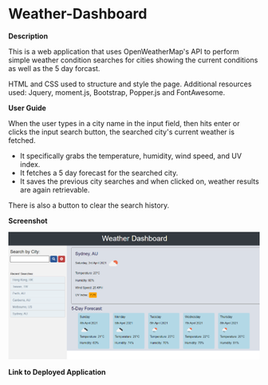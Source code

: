 # Weather-Dashboard

**Description**

This is a web application that uses OpenWeatherMap's API to perform simple weather condition searches for cities showing the current conditions as well as the 5 day forcast.

HTML and CSS used to structure and style the page. Additional resources used: Jquery, moment.js, Bootstrap, Popper.js and FontAwesome.

**User Guide**

When the user types in a city name in the input field, then hits enter or clicks the input search button, the searched city's current weather is fetched. 

* It specifically grabs the temperature, humidity, wind speed, and UV index. 
* It fetches a 5 day forecast for the searched city. 
* It saves the previous city searches and when clicked on, weather results are again retrievable.

There is also a button to clear the search history.

**Screenshot**

![Screenshot](https://github.com/jhong1016/Weather-Dashboard/blob/main/assets/screenshot.png)

**Link to Deployed Application**
